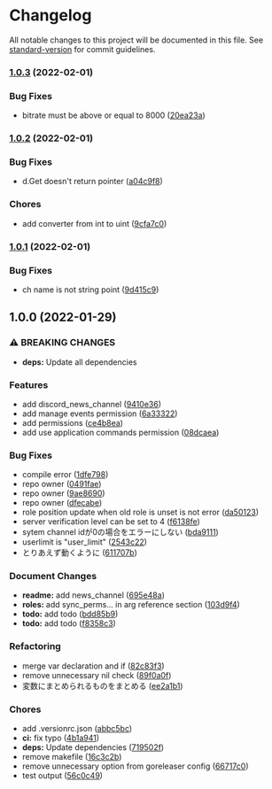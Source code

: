 # Changelog

All notable changes to this project will be documented in this file. See [standard-version](https://github.com/conventional-changelog/standard-version) for commit guidelines.

### [1.0.3](https://github.com/Lucky3028/terraform-provider-discord/compare/v1.0.2...v1.0.3) (2022-02-01)


### Bug Fixes

* bitrate must be above or equal to 8000 ([20ea23a](https://github.com/Lucky3028/terraform-provider-discord/commit/20ea23a9ad1ae984debde1d70b89b2d72df1266f))

### [1.0.2](https://github.com/Lucky3028/terraform-provider-discord/compare/v1.0.1...v1.0.2) (2022-02-01)


### Bug Fixes

* d.Get doesn't return pointer ([a04c9f8](https://github.com/Lucky3028/terraform-provider-discord/commit/a04c9f8a6c6ce55a7cd13b0c683b36696a9a5e19))


### Chores

* add converter from int to uint ([9cfa7c0](https://github.com/Lucky3028/terraform-provider-discord/commit/9cfa7c0665e7413ced2e92c24430804508aadc18))

### [1.0.1](https://github.com/Lucky3028/terraform-provider-discord/compare/v1.0.0...v1.0.1) (2022-02-01)


### Bug Fixes

* ch name is not string point ([9d415c9](https://github.com/Lucky3028/terraform-provider-discord/commit/9d415c96d308776d9f7b2bcd54f460022df57250))

## 1.0.0 (2022-01-29)


### ⚠ BREAKING CHANGES

* **deps:** Update all dependencies

### Features

* add discord_news_channel ([9410e36](https://github.com/Lucky3028/terraform-provider-discord/commit/9410e3607b0227355e32b3e86257b11ecd6d2771))
* add manage events permission ([6a33322](https://github.com/Lucky3028/terraform-provider-discord/commit/6a33322a6c02eb94eb59a6a7fe79e12d5570df46))
* add permissions ([ce4b8ea](https://github.com/Lucky3028/terraform-provider-discord/commit/ce4b8eae5e8d77168d217e89394603c096b72326))
* add use application commands permission ([08dcaea](https://github.com/Lucky3028/terraform-provider-discord/commit/08dcaea08e2eea134192ce87e992a54973ea6a87))


### Bug Fixes

* compile error ([1dfe798](https://github.com/Lucky3028/terraform-provider-discord/commit/1dfe79863a2e691332f2f0be2d566c972fbfb5e8))
* repo owner ([0491fae](https://github.com/Lucky3028/terraform-provider-discord/commit/0491faece9dc550394ddd4e8b51dd460d11cb949))
* repo owner ([9ae8690](https://github.com/Lucky3028/terraform-provider-discord/commit/9ae86906912e2a1a8d7ef27cf16a81700c04d8eb))
* repo owner ([dfecabe](https://github.com/Lucky3028/terraform-provider-discord/commit/dfecabeb328c0d3003e364220f0d2e14358e8ed4))
* role position update when old role is unset is not error ([da50123](https://github.com/Lucky3028/terraform-provider-discord/commit/da50123cab19fd3a8e3742d97dbdc67d5d555348))
* server verification level can be set to 4 ([f6138fe](https://github.com/Lucky3028/terraform-provider-discord/commit/f6138fec689790ab5d2f6fc2e4f1c097f76e330a))
* sytem channel idが0の場合をエラーにしない ([bda9111](https://github.com/Lucky3028/terraform-provider-discord/commit/bda91113efc8eac5e6855d8396934f3feb98a70e))
* userlimit is "user_limit" ([2543c22](https://github.com/Lucky3028/terraform-provider-discord/commit/2543c227a0a6d3a41f2256df4977cfb3d7d0ea5d))
* とりあえず動くように ([611707b](https://github.com/Lucky3028/terraform-provider-discord/commit/611707b2387108fc52475bb70fd771a0b63bf575))


### Document Changes

* **readme:** add news_channel ([695e48a](https://github.com/Lucky3028/terraform-provider-discord/commit/695e48a2ad6a50ff7702fcac6ae59a46ee93ea12))
* **roles:** add sync_perms... in arg reference section ([103d9f4](https://github.com/Lucky3028/terraform-provider-discord/commit/103d9f4c4c4233e4d9f523351bc6eb6db73c164c))
* **todo:** add todo ([bdd85b9](https://github.com/Lucky3028/terraform-provider-discord/commit/bdd85b90fd63b808e5f3f12b5eb78d73cb3bc257))
* **todo:** add todo ([f8358c3](https://github.com/Lucky3028/terraform-provider-discord/commit/f8358c35a4b08c1d67a1d671174050a8188a75d2))


### Refactoring

* merge var declaration and if ([82c83f3](https://github.com/Lucky3028/terraform-provider-discord/commit/82c83f33652e37ab5ee6cfcf114f49040daed043))
* remove unnecessary nil check ([89f0a0f](https://github.com/Lucky3028/terraform-provider-discord/commit/89f0a0f61220a21c88975df7b8d4918a19c8445e))
* 変数にまとめられるものをまとめる ([ee2a1b1](https://github.com/Lucky3028/terraform-provider-discord/commit/ee2a1b1da40f113b14e137595ebad4868855b31f))


### Chores

* add .versionrc.json ([abbc5bc](https://github.com/Lucky3028/terraform-provider-discord/commit/abbc5bc305d3cda38ec8aa8eb22a24495b8c035c))
* **ci:** fix typo ([4b1a941](https://github.com/Lucky3028/terraform-provider-discord/commit/4b1a9416cd84d8a69bb74a48b8593dbf19add353))
* **deps:** Update dependencies ([719502f](https://github.com/Lucky3028/terraform-provider-discord/commit/719502f4d0c09b465cdd9873e15fb42b6f143a3b))
* remove makefile ([16c3c2b](https://github.com/Lucky3028/terraform-provider-discord/commit/16c3c2b53a776e61430494bffd6dfb9bcc3e9dd9))
* remove unnecessary option from goreleaser config ([66717c0](https://github.com/Lucky3028/terraform-provider-discord/commit/66717c02a5a29bcf7ad45a252a1cafbada1b9998))
* test output ([56c0c49](https://github.com/Lucky3028/terraform-provider-discord/commit/56c0c4948009c1b67243d299730925017a430373))

